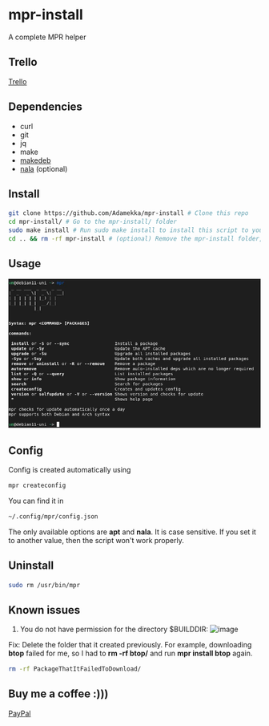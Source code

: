 # mpr-install

A complete MPR helper

## Trello

[Trello](https://trello.com/b/0PaxQ7HH/mpr-install)

## Dependencies

* curl
* git
* jq
* make
* [makedeb](https://www.makedeb.org)
* [nala](https://gitlab.com/volian/nala) (optional)

## Install

```bash
git clone https://github.com/Adamekka/mpr-install # Clone this repo
cd mpr-install/ # Go to the mpr-install/ folder
sudo make install # Run sudo make install to install this script to your system
cd .. && rm -rf mpr-install # (optional) Remove the mpr-install folder, that you cloned to your home folder
```

## Usage

![mpr-usage-image](./images/mpr-usage-image.jpg)

## Config

Config is created automatically using

```bash
mpr createconfig
```

You can find it in

```bash
~/.config/mpr/config.json
```

The only available options are **apt** and **nala**.
It is case sensitive.
If you set it to another value, then the script won't work properly.

## Uninstall

```bash
sudo rm /usr/bin/mpr
```

## Known issues

1. You do not have permission for the directory $BUILDDIR:
![image](https://user-images.githubusercontent.com/68786400/177850543-a921acda-5d70-4459-91e2-6e452542fd63.png)

Fix: Delete the folder that it created previously.
For example, downloading **btop** failed for me, so I had to **rm -rf btop/** and run **mpr install btop** again.

```bash
rm -rf PackageThatItFailedToDownload/
```

## Buy me a coffee :)))

[PayPal](https://paypal.me/retardant)

